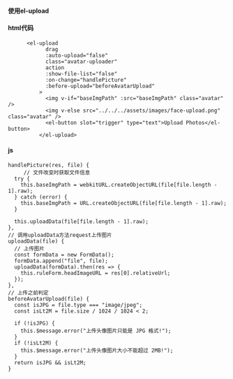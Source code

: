    
   #### 使用el-upload
   #### html代码
          <el-upload
                drag
                :auto-upload="false"
                class="avatar-uploader"
                action
                :show-file-list="false"
                :on-change="handlePicture"
                :before-upload="beforeAvatarUpload"
              >
                <img v-if="baseImgPath" :src="baseImgPath" class="avatar" />
                <img v-else src="../../../assets/images/face-upload.png" class="avatar" />
                <el-button slot="trigger" type="text">Upload Photos</el-button>
              </el-upload>

#### js

    handlePicture(res, file) {
         // 文件改变时获取文件信息
      try {
        this.baseImgPath = webkitURL.createObjectURL(file[file.length - 1].raw);
      } catch (error) {
        this.baseImgPath = URL.createObjectURL(file[file.length - 1].raw);
      }

      this.uploadData(file[file.length - 1].raw);
    },
    // 调用uploadData方法request上传图片
    uploadData(file) {
      // 上传图片
      const formData = new FormData();
      formData.append("file", file);
      uploadData(formData).then(res => {
        this.ruleForm.headImageURL = res[0].relativeUrl;
      });
    },
    // 上传之前判定
    beforeAvatarUpload(file) {
      const isJPG = file.type === "image/jpeg";
      const isLt2M = file.size / 1024 / 1024 < 2;

      if (!isJPG) {
        this.$message.error("上传头像图片只能是 JPG 格式!");
      }
      if (!isLt2M) {
        this.$message.error("上传头像图片大小不能超过 2MB!");
      }
      return isJPG && isLt2M;
    }